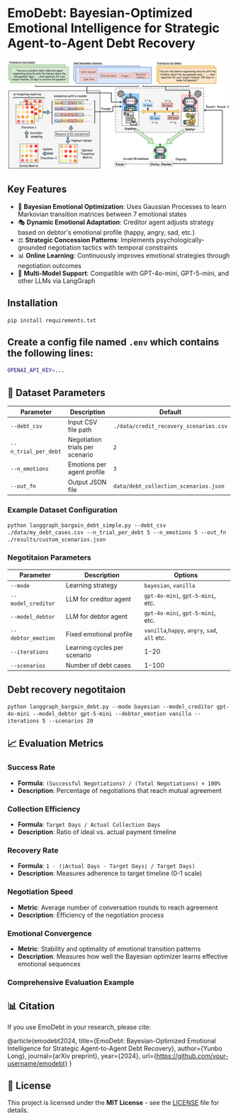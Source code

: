 # EmoDebt: Bayesian-Optimized Emotional Intelligence for Strategic Agent-to-Agent Debt Recovery

![Debt Negotiation System Diagram](Framework.png)


## Key Features

- 🧠 **Bayesian Emotional Optimization**: Uses Gaussian Processes to learn Markovian transition matrices between 7 emotional states
- 🎭 **Dynamic Emotional Adaptation**: Creditor agent adjusts strategy based on debtor's emotional profile (happy, angry, sad, etc.)
- ⚖️ **Strategic Concession Patterns**: Implements psychologically-grounded negotiation tactics with temporal constraints
- 📊 **Online Learning**: Continuously improves emotional strategies through negotiation outcomes
- 🤖 **Multi-Model Support**: Compatible with GPT-4o-mini, GPT-5-mini, and other LLMs via LangGraph

## Installation
```
pip install requirements.txt
```


## Create a config file named `.env` which contains the following lines:
   ```sh
   OPENAI_API_KEY=...
   ```

## 📁 Dataset Parameters

| Parameter | Description | Default |
|-----------|-------------|---------|
| `--debt_csv` | Input CSV file path | `./data/credit_recovery_scenarios.csv` |
| `--n_trial_per_debt` | Negotiation trials per scenario | `2` |
| `--n_emotions` | Emotions per agent profile | `3` |
| `--out_fn` | Output JSON file | `data/debt_collection_scenarios.json` |

### Example Dataset Configuration

```
python langgraph_bargain_debt_simple.py --debt_csv ./data/my_debt_cases.csv --n_trial_per_debt 5 --n_emotions 5 --out_fn ./results/custom_scenarios.json
```

### Negotitaion Parameters

| Parameter | Description | Options |
|-----------|-------------|---------|
| `--mode` | Learning strategy | `bayesian`, `vanilla` |
| `--model_creditor` | LLM for creditor agent | `gpt-4o-mini`, `gpt-5-mini`, etc. |
| `--model_debtor` | LLM for debtor agent | `gpt-4o-mini`, `gpt-5-mini`, etc. |
| `--debtor_emotion` | Fixed emotional profile | `vanilla`,`happy`, `angry`, `sad`, `all` etc. |
| `--iterations` | Learning cycles per scenario | 1-20 |
| `--scenarios` | Number of debt cases | 1-100 |

## Debt recovery negotitaion 

```
python langgraph_bargain_debt.py --mode bayesian --model_creditor gpt-4o-mini --model_debtor gpt-5-mini --debtor_emotion vanilla --iterations 5 --scenarios 20
```




## 📈 Evaluation Metrics

### Success Rate
- **Formula**: `(Successful Negotiations) / (Total Negotiations) × 100%`
- **Description**: Percentage of negotiations that reach mutual agreement

### Collection Efficiency
- **Formula**: `Target Days / Actual Collection Days`
- **Description**: Ratio of ideal vs. actual payment timeline

### Recovery Rate
- **Formula**: `1 - (∣Actual Days - Target Days∣ / Target Days)`
- **Description**: Measures adherence to target timeline (0-1 scale)

### Negotiation Speed
- **Metric**: Average number of conversation rounds to reach agreement
- **Description**: Efficiency of the negotiation process

### Emotional Convergence
- **Metric**: Stability and optimality of emotional transition patterns
- **Description**: Measures how well the Bayesian optimizer learns effective emotional sequences

### Comprehensive Evaluation Example

## 📊 Citation

If you use EmoDebt in your research, please cite:

@article{emodebt2024,
title={EmoDebt: Bayesian-Optimized Emotional Intelligence for Strategic Agent-to-Agent Debt Recovery},
author={Yunbo Long},
journal={arXiv preprint},
year={2024},
url={https://github.com/your-username/emodebt}
}



## 📄 License

This project is licensed under the **MIT License** - see the [LICENSE](LICENSE) file for details.

